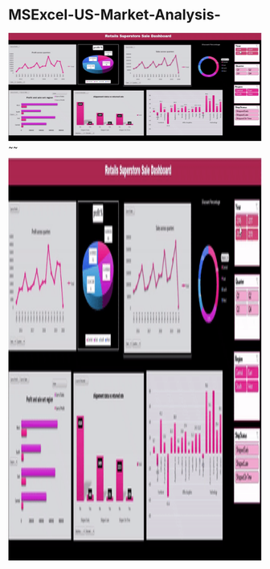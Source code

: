 # MSExcel-US-Market-Analysis-


~~![Alt Text](https://github.com/nandita96/MSExcel-US-Market-Analysis-/blob/main/Weekmaker.gif)~~~~

<img src="Weekmaker.gif" width="1000" height="800">
